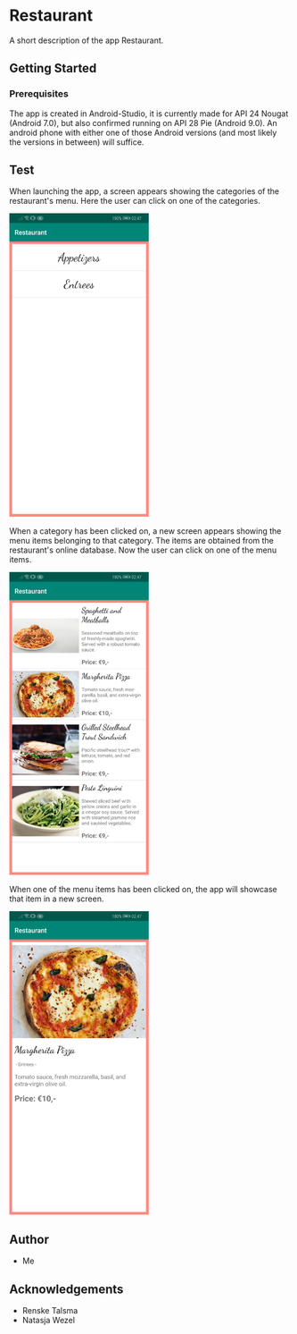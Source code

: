 # Restaurant
A short description of the app Restaurant.

## Getting Started
### Prerequisites
The app is created in Android-Studio, it is currently made for API 24 Nougat (Android 7.0), but also confirmed running on API 28 Pie (Android 9.0).
An android phone with either one of those Android versions (and most likely the versions in between) will suffice.

## Test
When launching the app, a screen appears showing the categories of the restaurant's menu. Here the user can click on one of the categories.

<img src="ReadMeImages/image1.jpg" width="250" > 

When a category has been clicked on, a new screen appears showing the menu items belonging to that category. The items are obtained from the restaurant's online database. Now the user can click on one of the menu items.

<img src="ReadMeImages/image2.jpg" width="250" > 

When one of the menu items has been clicked on, the app will showcase that item in a new screen.

<img src="ReadMeImages/image3.jpg" width="250" > 


## Author
* Me

## Acknowledgements
* Renske Talsma
* Natasja Wezel
